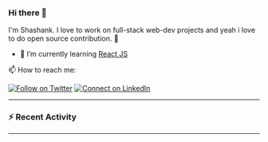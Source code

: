 ### Hi there 👋

I'm Shashank. I love to work on full-stack web-dev projects and yeah i love to do open source contribution. :raised_hands: 

- 🌱 I’m currently learning [React JS](https://github.com/reactjs/reactjs.org)


<!--
**shashank-001/shashank-001** is a ✨ _special_ ✨ repository because its `README.md` (this file) appears on GitHub profile.-->

📫 How to reach me:

[![Follow on Twitter](https://img.shields.io/badge/--twitter?label=Twitter&logo=Twitter&style=social)](https://twitter.com/devshashank001) [![Connect on LinkedIn](https://img.shields.io/badge/--linkedin?label=LinkedIn&logo=LinkedIn&style=social)](https://www.linkedin.com/in/shashank-shekhar-code)

---

### :zap: Recent Activity

<!--START_SECTION:activity-->

<!--END_SECTION:activity-->

---


